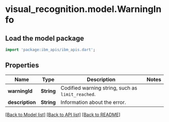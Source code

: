 # visual_recognition.model.WarningInfo

## Load the model package
```dart
import 'package:ibm_apis/ibm_apis.dart';
```

## Properties
Name | Type | Description | Notes
------------ | ------------- | ------------- | -------------
**warningId** | **String** | Codified warning string, such as `limit_reached`. | 
**description** | **String** | Information about the error. | 

[[Back to Model list]](../../README.md#documentation-for-models) [[Back to API list]](../../README.md#documentation-for-api-endpoints) [[Back to README]](../../README.md)



